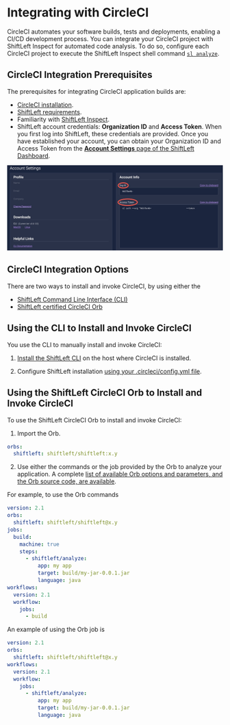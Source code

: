 # Integrating with CircleCI

CircleCI automates your software builds, tests and deployments, enabling a CI/CD development process. You can integrate your CircleCI project with ShiftLeft Inspect for automated code analysis. To do so, configure each CircleCI project to execute the ShiftLeft Inspect shell command [`sl analyze`](../inspect/analyzing-applications.md).

## CircleCI Integration Prerequisites

The prerequisites for integrating CircleCI application builds are:

- [CircleCI installation](https://circleci.com/).
- [ShiftLeft requirements](../../introduction/requirements.md).
- Familiarity with [ShiftLeft Inspect](../../using-inspect-protect/inspect-protect-quick-start.md).
- ShiftLeft account credentials: **Organization ID** and **Access Token**. When you first log into ShiftLeft, these credentials are provided. Once you have established your account, you can obtain your Organization ID and Access Token from the [**Account Settings** page of the ShiftLeft Dashboard](https://www.shiftleft.io/user/profile).

![ShiftLeft Account Credentials](img/credentials.jpg)

## CircleCI Integration Options

There are two ways to install and invoke CircleCI, by using either the

* [ShiftLeft Command Line Interface (CLI)](#using-the-cli-to-install-and-invoke-circleci)
* [ShiftLeft certified CircleCI Orb](#using-the-shiftleft-circleci-orb-to-install-and-invoke-circleci)

## Using the CLI to Install and Invoke CircleCI

You use the CLI to manually install and invoke CircleCI:

1. [Install the ShiftLeft CLI](../../using-cli/install-cli.md) on the host where CircleCI is installed.

2. Configure ShiftLeft installation [using your .circleci/config.yml file](https://circleci.com/docs/2.0/configuration-reference/). 

## Using the ShiftLeft CircleCI Orb to Install and Invoke CircleCI

To use the ShiftLeft CircleCI Orb to install and invoke CircleCI:

1. Import the Orb.

```yaml
orbs:
  shiftleft: shiftleft/shiftleft:x.y
```

2. Use either the commands or the job provided by the Orb to analyze your application. A complete [list of available Orb options and  parameters, and the Orb source code, are available](https://circleci.com/orbs/registry/orb/shiftleft/shiftleft).

For example, to use the Orb commands 

```yaml
version: 2.1
orbs:
  shiftleft: shiftleft/shiftleft@x.y
jobs:
  build:
    machine: true
    steps:
      - shiftleft/analyze:
          app: my app
          target: build/my-jar-0.0.1.jar
          language: java
workflows:
  version: 2.1
  workflow:
    jobs:
      - build
```

An example of using the Orb job is 

```yaml
version: 2.1
orbs:
  shiftleft: shiftleft/shiftleft@x.y
workflows:
  version: 2.1
  workflow:
    jobs:
      - shiftleft/analyze:
          app: my app
          target: build/my-jar-0.0.1.jar
          language: java
```
